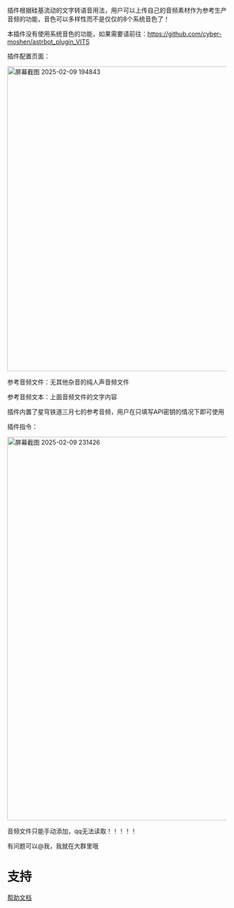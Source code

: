 插件根据硅基流动的文字转语音用法，用户可以上传自己的音频素材作为参考生产音频的功能，音色可以多样性而不是仅仅的8个系统音色了！

本插件没有使用系统音色的功能，如果需要请前往：https://github.com/cyber-moshen/astrbot_plugin_VITS

插件配置页面：

<img width="698" alt="屏幕截图 2025-02-09 194843" src="https://github.com/user-attachments/assets/bf91a180-d9c5-4814-bbfb-05b9bf6b1395" />

参考音频文件：无其他杂音的纯人声音频文件

参考音频文本：上面音频文件的文字内容

插件内置了星穹铁道三月七的参考音频，用户在只填写API密钥的情况下即可使用

插件指令：

<img width="878" alt="屏幕截图 2025-02-09 231426" src="https://github.com/user-attachments/assets/5d8dccce-9626-4179-bde5-8168d9b837fb" />

音频文件只能手动添加，qq无法读取！！！！！

有问题可以@我，我就在大群里哦
# 支持

[帮助文档](https://astrbot.soulter.top/center/docs/%E5%BC%80%E5%8F%91/%E6%8F%92%E4%BB%B6%E5%BC%80%E5%8F%91/
)
